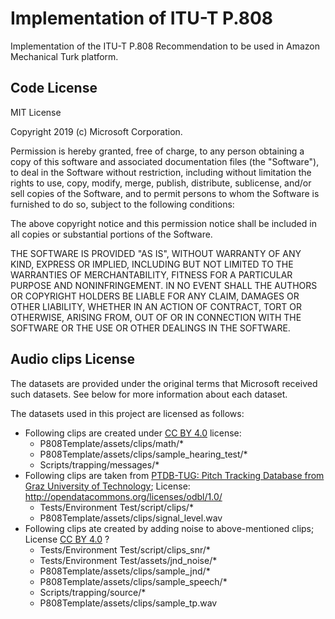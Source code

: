# Implementation of ITU-T P.808
Implementation of the ITU-T P.808 Recommendation to be used in Amazon Mechanical Turk platform.



## Code License
MIT License

Copyright 2019 (c) Microsoft Corporation.

Permission is hereby granted, free of charge, to any person obtaining a copy of this software and associated documentation files (the "Software"), to deal in the Software without restriction, including without limitation the rights to use, copy, modify, merge, publish, distribute, sublicense, and/or sell copies of the Software, and to permit persons to whom the Software is furnished to do so, subject to the following conditions:

The above copyright notice and this permission notice shall be included in all copies or substantial portions of the Software.

THE SOFTWARE IS PROVIDED "AS IS", WITHOUT WARRANTY OF ANY KIND, EXPRESS OR IMPLIED, INCLUDING BUT NOT LIMITED TO THE WARRANTIES OF MERCHANTABILITY, FITNESS FOR A PARTICULAR PURPOSE AND NONINFRINGEMENT. IN NO EVENT SHALL THE AUTHORS OR COPYRIGHT HOLDERS BE LIABLE FOR ANY CLAIM, DAMAGES OR OTHER LIABILITY, WHETHER IN AN ACTION OF CONTRACT, TORT OR OTHERWISE, ARISING FROM, OUT OF OR IN CONNECTION WITH THE SOFTWARE OR THE USE OR OTHER DEALINGS IN THE SOFTWARE.

## Audio clips License
The datasets are provided under the original terms that Microsoft received such datasets. See below for more information about each dataset.

The datasets used in this project are licensed as follows:

* Following clips are created under [CC BY 4.0](https://creativecommons.org/licenses/by/4.0/legalcode) license:
    *  P808Template/assets/clips/math/*
    *  P808Template/assets/clips/sample_hearing_test/*
    *  Scripts/trapping/messages/*
* Following clips are taken from [PTDB-TUG: Pitch Tracking Database from Graz University of Technology](https://www.spsc.tugraz.at/databases-and-tools/ptdb-tug-pitch-tracking-database-from-graz-university-of-technology.html); License: http://opendatacommons.org/licenses/odbl/1.0/ 
    * Tests/Environment Test/script/clips/*
    * P808Template/assets/clips/signal_level.wav
* Following clips ate created by adding noise to above-mentioned clips; License [CC BY 4.0](https://creativecommons.org/licenses/by/4.0/legalcode) ?
    * Tests/Environment Test/script/clips_snr/*
    * Tests/Environment Test/assets/jnd_noise/*
    * P808Template/assets/clips/sample_jnd/*
    * P808Template/assets/clips/sample_speech/*
    * Scripts/trapping/source/*
    * P808Template/assets/clips/sample_tp.wav






